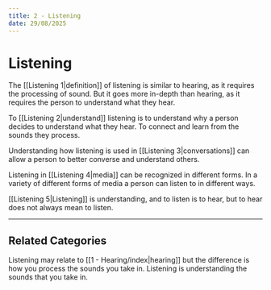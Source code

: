 ```yaml
---
title: 2 - Listening
date: 29/08/2025
---
```

# Listening 

The [[Listening 1|definition]] of listening is similar to hearing, as it requires the processing of sound. But it goes more in-depth than hearing, as it requires the person to understand what they hear.

To [[Listening 2|understand]] listening is to understand why a person decides to understand what they hear. To connect and learn from the sounds they process.

Understanding how listening is used in [[Listening 3|conversations]] can allow a person to better converse and understand others. 

Listening in [[Listening 4|media]] can be recognized in different forms. In a variety of different forms of media a person can listen to in different ways.

[[Listening 5|Listening]] is understanding, and to listen is to hear, but to hear does not always mean to listen.

---

## Related Categories

Listening may relate to [[1 - Hearing/index|hearing]] but the difference is how you process the sounds you take in. Listening is understanding the sounds that you take in.


